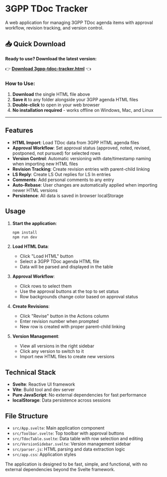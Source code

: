 # 3GPP TDoc Tracker

A web application for managing 3GPP TDoc agenda items with approval workflow, revision tracking, and version control.

## 📥 Quick Download

**Ready to use? Download the latest version:**

👉 **[Download 3gpp-tdoc-tracker.html](../../raw/main/dist/3gpp-tdoc-tracker.html)** 👈

### How to Use:
1. **Download** the single HTML file above
2. **Save it** to any folder alongside your 3GPP agenda HTML files  
3. **Double-click** to open in your web browser
4. **No installation required** - works offline on Windows, Mac, and Linux

---

## Features

- **HTML Import**: Load TDoc data from 3GPP HTML agenda files
- **Approval Workflow**: Set approval status (approved, noted, revised, postponed, not pursued) for selected rows
- **Version Control**: Automatic versioning with date/timestamp naming when importing new HTML files
- **Revision Tracking**: Create revision entries with parent-child linking
- **LS Reply**: Create LS Out replies for LS In entries
- **Comments**: Add personal comments to any entry
- **Auto-Rebase**: User changes are automatically applied when importing newer HTML versions
- **Persistence**: All data is saved in browser localStorage

## Usage

1. **Start the application**:
   ```bash
   npm install
   npm run dev
   ```

2. **Load HTML Data**:
   - Click "Load HTML" button
   - Select a 3GPP TDoc agenda HTML file
   - Data will be parsed and displayed in the table

3. **Approval Workflow**:
   - Click rows to select them
   - Use the approval buttons at the top to set status
   - Row backgrounds change color based on approval status

4. **Create Revisions**:
   - Click "Revise" button in the Actions column
   - Enter revision number when prompted
   - New row is created with proper parent-child linking

5. **Version Management**:
   - View all versions in the right sidebar
   - Click any version to switch to it
   - Import new HTML files to create new versions

## Technical Stack

- **Svelte**: Reactive UI framework
- **Vite**: Build tool and dev server
- **Pure JavaScript**: No external dependencies for fast performance
- **localStorage**: Data persistence across sessions

## File Structure

- `src/App.svelte`: Main application component
- `src/Toolbar.svelte`: Top toolbar with approval buttons
- `src/TdocTable.svelte`: Data table with row selection and editing
- `src/VersionSidebar.svelte`: Version management sidebar
- `src/parser.js`: HTML parsing and data extraction logic
- `src/app.css`: Application styles

The application is designed to be fast, simple, and functional, with no external dependencies beyond the Svelte framework.